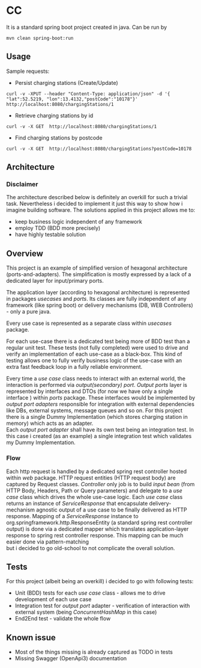 # CC
It is a standard spring boot project created in java. Can be run by 
```
mvn clean spring-boot:run
```   
## Usage

Sample requests: 
* Persist charging stations (Create/Update)
```
curl -v -XPUT --header "Content-Type: application/json" -d '{ "lat":52.5219, "lon":13.4132,"postCode":"10178"}' http://localhost:8080/chargingStations/1
```
* Retrieve charging stations by id
```
curl -v -X GET  http://localhost:8080/chargingStations/1
```
* Find charging stations by postcode
```
curl -v -X GET  http://localhost:8080/chargingStations?postCode=10178
```

## Architecture 

### Disclaimer 
The architecture described below is definitely an overkill for such a trivial task. Nevertheless i decided to implement it 
just this way to show how i imagine building software. The solutions applied in this project allows me to:
* keep business logic independent of any framework 
* employ TDD (BDD more precisely)   
* have highly testable solution
 

## Overview
This project is an example of simplified version of hexagonal architecture (ports-and-adapters). The simplification is mostly 
expressed by a lack of a dedicated layer for input/primary ports.

The application layer (according to hexagonal architecture) is represented in packages _usecases_ and _ports_. Its classes are fully independent of 
any framework (like spring boot) or delivery mechanisms (DB, WEB Controllers) - only a pure java.

Every use case is represented as a separate class within _usecases_ package. 

For each use-case there is a dedicated test being more of BDD test than a regular unit test. These tests (not fully completed) were used to drive and verify an implementation 
of each use-case as a black-box. 
This kind of testing allows one to fully verify business logic of the use-case with an extra fast feedback loop in a fully reliable environment.  

Every time a _use case_ class needs to interact with an external world, the interaction is performed via _output(secondary) port_.
_Output ports_ layer is represented by interfaces and DTOs (for now we have only a single interface ) within _ports_ package.
These interfaces would be implemented by _output port adapters_ responsible for integration with
external dependencies like DBs, external systems, message queues and so on.
For this project there is a single Dummy Implementation (which stores charging station in memory) which acts as an adapter.     
Each _output port adapter_ shall have its own test being an integration test. In this case i created (as an example) a single 
integration test which validates my Dummy Implementation. 

### Flow

Each http request is handled by a dedicated spring rest controller hosted within _web_ package.
HTTP request entities (HTTP request body) are captured by Request classes.
_Controller_ only job is to build _input bean_ (from HTTP Body, Headers, Path or Query parameters) and delegate to a _use case_ class 
which drives the whole use-case logic. 
Each _use case_ class returns an instance of _ServiceResponse_ that encapsulate delivery-mechanism agnostic output of a use case to be finally delivered as HTTP response.
Mapping of a _ServiceResponse_ instance to org.springframework.http.ResponseEntity (a standard spring rest controller output) is done via a dedicated mapper 
which translates application-layer response to spring rest controller response. This mapping can be much easier done via pattern-matching  
but i decided to go old-school to not complicate the overall solution.


## Tests
For this project (albeit being an overkill) i decided to go with following tests:
* Unit (BDD) tests for each _use case_ class - allows me to drive development of each use case
* Integration test for _output port_ adapter - verification of interaction with external system (being _ConcurrentHashMap_ in this case)
* End2End test - validate the whole flow  
  

## Known issue
* Most of the things missing is already captured as TODO in tests
* Missing Swagger (OpenApi3) documentation     
